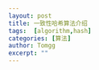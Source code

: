 ```yaml
---
layout: post
title: 一致性哈希算法介绍
tags:  [algorithm,hash]
categories: [算法]
author: Tomgg
excerpt: ""
---
```

